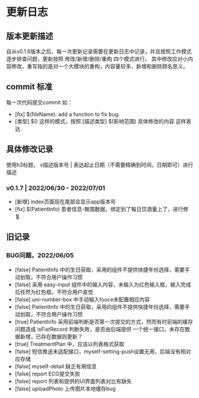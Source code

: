 # 更新日志
## 版本更新描述
自从v0.1.6版本之后，每一次更新记录需要在更新日志中记录，并且按照工作模式逐步排查问题，更新按照 修改/新增/删除/重构 四个模式进行。
其中修改应对小内容修改，重写指的是对一个大模块的重构，内容量较多，新增和删除顾名思义。

## commit 标准
每一次代码提交commit
如：
- [fix] $(fileName): add a function to fix bug.
- [类型] $()
这样的模式，按照 [描述类型] $(影响范围) 具体修改的内容 这样表达.


## 具体修改记录
使用h3标题， v描述版本号 | 表达起止日期（不需要精确到时间，日期即可）进行描述
### v0.1.7 | 2022/06/30 - 2022/07/01
- [新增] index页面现在尾部会显示app版本号 
- [fix] $(PatientInfo) 患者信息-臀围数据，绑定到了每日饮酒量上了，进行修复


## 旧记录

### BUG问题，2022/06/05
- [false] PatientInfo 中的生日获取，采用的组件不提供快捷年份选择，需要手动划取，不符合用户操作习惯
- [false] 采用 easy-input 组件中的输入内容，未输入为红色输入框，输入完成后任然为红色框，不符合用户直觉
- [false] uni-number-box 中手动输入fouce未配置相应内容
- [false] PatientInfo 中的生日获取，采用的组件不提供快捷年份选择，需要手动划取，不符合用户操作习惯
- [true] PatientInfo 采用前端判断是否第一次提交的方式，然而有时前端的缓存问题造成 isFistRecord 判断失败，是否由后端提供 一个统一接口，未存在数据新增，已存在数据则更新？
- [true] TreatmentPlan 中，应该以列表格式获取
- [false] 短信推送未适配接口，myself-setting-push设置无用，后端没有相对应存储
- [false] myself-detail 缺乏有用信息
- [false] report ECG提交失败
- [false] report 列表和提供的UI界面列表对比有缺失
- [false] uploadPhoto 上传图片本地缓存bug
